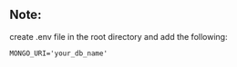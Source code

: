 ## Note:

create .env file in the root directory and add the following:

```
MONGO_URI='your_db_name'
```

